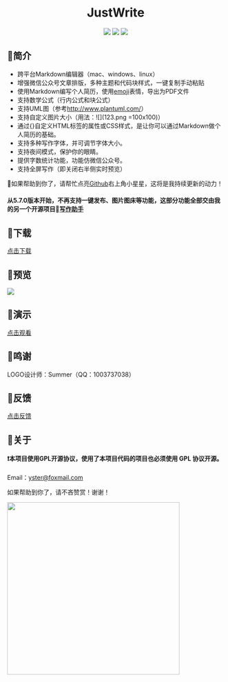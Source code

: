 <div align="center">
<h1>JustWrite</h1>
<img src="https://img.shields.io/github/license/ystcode/JustWrite"/>
<img src="https://img.shields.io/static/v1?label=electron&message=6.0.12&color="/>
<img src="https://img.shields.io/badge/platform-mac|window|linux-lightgrey.svg"/>
</div>

## 🚩简介

- 跨平台Markdown编辑器（mac、windows、linux）
- 增强微信公众号文章排版，多种主题和代码块样式，一键复制手动粘贴
- 使用Markdown编写个人简历，使用[emoji](http://m.fhdq.net/emoji/emojifuhao.html)表情，导出为PDF文件
- 支持数学公式（行内公式和块公式）
- 支持UML图（参考<http://www.plantuml.com/>）
- 支持自定义图片大小（用法：\![](123.png =100x100)）
- 通过{}自定义HTML标签的属性或CSS样式，是让你可以通过Markdown做个人简历的基础。
- 支持多种写作字体，并可调节字体大小。
- 支持夜间模式，保护你的眼睛。
- 提供字数统计功能，功能仿微信公众号。
- 支持全屏写作（即关闭右半侧实时预览）

📣如果帮助到你了，请帮忙点亮[Github](https://github.com/ystcode/JustWrite)右上角小星星，这将是我持续更新的动力！

#### 从5.7.0版本开始，不再支持一键发布、图片图床等功能，这部分功能全部交由我的另一个开源项目📝[写作助手](https://github.com/ystcode/BlogHelper)

## 🚩下载

[点击下载](https://github.com/ystcode/JustWrite/releases)

## 🚩预览

![](https://imgkr.cn-bj.ufileos.com/e21be7ed-3d15-4425-bd99-1b758960050e.png)

## 🚩演示

[点击观看](https://www.bilibili.com/video/av78534183/)

## 🚩鸣谢

LOGO设计师：Summer（QQ：1003737038）

## 🚩反馈

[点击反馈](https://github.com/ystcode/JustWrite/issues)

## 🚩关于

#### ❗本项目使用GPL开源协议，使用了本项目代码的项目也必须使用 GPL 协议开源。

Email：[yster@foxmail.com](mailto:yster@foxmail.com)

如果帮助到你了，请不吝赞赏！谢谢！

<img src='https://i.loli.net/2020/01/13/pPoFNwT6fKCZQ2i.png' width="400px" />
